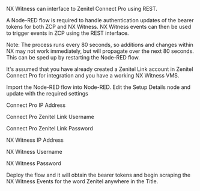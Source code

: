 NX Witness can interface to Zenitel Connect Pro using REST.

A Node-RED flow is required to handle authentication updates of the bearer tokens for both ZCP and NX Witness.
NX Witness events can then be used to trigger events in ZCP using the REST interface.

Note: The process runs every 80 seconds, so additions and changes within NX may not work immediately, but will propagate over the next 80 seconds.
This can be sped up by restarting the Node-RED flow.

It's assumed that you have already created a Zenitel Link account in Zenitel Connect Pro for integration and you have a working NX Witness VMS.

Import the Node-RED flow into Node-RED. Edit the Setup Details node and update with the required settings

Connect Pro IP Address

Connect Pro Zenitel Link Username

Connect Pro Zenitel Link Password

NX Witness IP Address

NX Witness Username

NX Witness Password

Deploy the flow and it will obtain the bearer tokens and begin scraping the NX Witness Events for the word Zenitel anywhere in the Title.
